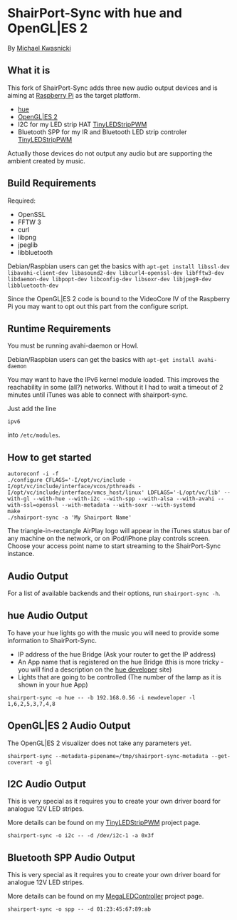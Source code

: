 ShairPort-Sync with hue and OpenGL|ES 2
==================================
By [Michael Kwasnicki](mailto:git@kwasi-ich.de)


What it is
----------
This fork of ShairPort-Sync adds three new audio output devices and is aiming at [Raspberry Pi](http://www.raspberrypi.org) as the target platform.

* [hue](http://www.meethue.com/)
* [OpenGL|ES 2](http://www.khronos.org/opengles/)
* I2C for my LED strip HAT [TinyLEDStripPWM](https://github.com/kwasmich/TinyLEDStripPWM)
* Bluetooth SPP for my IR and Bluetooth LED strip controler [TinyLEDStripPWM](https://github.com/kwasmich/)

Actually those devices do not output any audio but are supporting the ambient created by music.


Build Requirements
------------------
Required:
* OpenSSL
* FFTW 3
* curl
* libpng
* jpeglib
* libbluetooth


Debian/Raspbian users can get the basics with
`apt-get install libssl-dev libavahi-client-dev libasound2-dev libcurl4-openssl-dev libfftw3-dev libdaemon-dev libpopt-dev libconfig-dev libsoxr-dev libjpeg9-dev libbluetooth-dev`

Since the OpenGL|ES 2 code is bound to the VideoCore IV of the Raspberry Pi you may want to opt out this part from the configure script.


Runtime Requirements
--------------------
You must be running avahi-daemon or Howl.

Debian/Raspbian users can get the basics with
`apt-get install avahi-daemon`

You may want to have the IPv6 kernel module loaded. This improves the reachability in some (all?) networks.
Without it I had to wait a timeout of 2 minutes until iTunes was able to connect with shairport-sync.

Just add the line
```
ipv6
```
into `/etc/modules`.



How to get started
------------------
```
autoreconf -i -f
./configure CFLAGS='-I/opt/vc/include -I/opt/vc/include/interface/vcos/pthreads -I/opt/vc/include/interface/vmcs_host/linux' LDFLAGS='-L/opt/vc/lib' --with-gl --with-hue --with-i2c --with-spp --with-alsa --with-avahi --with-ssl=openssl --with-metadata --with-soxr --with-systemd
make
./shairport-sync -a 'My Shairport Name'
```

The triangle-in-rectangle AirPlay logo will appear in the iTunes status bar of any machine on the network, or on iPod/iPhone play controls screen. Choose your access point name to start streaming to the ShairPort-Sync instance.



Audio Output
------------
For a list of available backends and their options, run `shairport-sync -h`.



hue Audio Output
----------------
To have your hue lights go with the music you will need to provide some information to ShairPort-Sync.

* IP address of the hue Bridge (Ask your router to get the IP address)
* An App name that is registered on the hue Bridge (this is more tricky - you will find a description on the [hue developer](http://www.developers.meethue.com/documentation/getting-started) site)
* Lights that are going to be controlled (The number of the lamp as it is shown in your hue App)

```
shairport-sync -o hue -- -b 192.168.0.56 -i newdeveloper -l 1,6,2,5,3,7,4,8
```


OpenGL|ES 2 Audio Output
------------------------
The OpenGL|ES 2 visualizer does not take any parameters yet.

```
shairport-sync --metadata-pipename=/tmp/shairport-sync-metadata --get-coverart -o gl
```



I2C Audio Output
----------------
This is very special as it requires you to create your own driver board for analogue 12V LED stripes.

More details can be found on my [TinyLEDStripPWM](https://github.com/kwasmich/TinyLEDStripPWM) project page. 

```
shairport-sync -o i2c -- -d /dev/i2c-1 -a 0x3f
```



Bluetooth SPP Audio Output
--------------------------
This is very special as it requires you to create your own driver board for analogue 12V LED stripes.

More details can be found on my [MegaLEDController](https://github.com/kwasmich/MegaLEDController) project page. 

```
shairport-sync -o spp -- -d 01:23:45:67:89:ab
```
